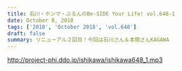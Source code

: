 ```yaml
---
title: 石川・ホンマ・ぶるんのBe-SIDE Your Life! vol.648-1
date: October 8, 2018
tags: ['2018', 'October 2018', 'vol.648']
draft: false
summary: リニューアル２回目！今回は石川さん＆本間さんKAGAWA
---
```


http://project-phi.ddo.jp/ishikawa/ishikawa648_1.mp3